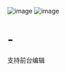![image](https://github.com/user-attachments/assets/b9362c70-e955-497e-9c7a-e91223d54251)
![image](https://github.com/user-attachments/assets/eb8a9d20-c04d-47ba-aff9-f415f56d3ef7)
# -
支持前台编辑
